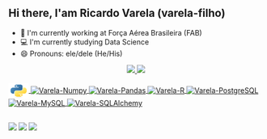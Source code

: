 
## Hi there, I'am Ricardo Varela (varela-filho)
- 💼 I'm currently working at Força Aérea Brasileira (FAB)
- 💻 I'm currently studying Data Science
- 😄 Pronouns: ele/dele (He/His)

<div align="center">
  <a href="https://github.com/varela-filho">
  <img height="180em" src="https://github-readme-stats.vercel.app/api?username=varela-filho&show_icons=true&theme=vision-friendly-dark&include_all_commits=true&count_private=true"/>
  <img height="140em" src="https://github-readme-stats.vercel.app/api/top-langs/?username=varela-filho&layout=compact&langs_count=7&theme=vision-friendly-dark"/>
</div>
  
  
<div style="display: inline_block"><br>
  <img align="center" alt="Varela-Python" height="30" width="40" src="https://raw.githubusercontent.com/devicons/devicon/master/icons/python/python-original.svg">
  <img align="center" alt="Varela-Numpy" height="30" width="40" src="https://cdn.jsdelivr.net/gh/devicons/devicon/icons/numpy/numpy-original.svg">
  <img align="center" alt="Varela-Pandas" height="30" width="40" src="https://cdn.jsdelivr.net/gh/devicons/devicon/icons/pandas/pandas-original.svg">
  <img align="center" alt="Varela-R" height="30" width="40" src="https://cdn.jsdelivr.net/gh/devicons/devicon/icons/r/r-original.svg">
  <img align="center" alt="Varela-PostgreSQL" height="30" width="40" src="https://cdn.jsdelivr.net/gh/devicons/devicon/icons/postgresql/postgresql-original.svg">
  <img align="center" alt="Varela-MySQL" height="30" width="40" src="https://cdn.jsdelivr.net/gh/devicons/devicon/icons/mysql/mysql-original.svg">
  <img align="center" alt="Varela-SQLAlchemy" height="30" width="40" src="https://cdn.jsdelivr.net/gh/devicons/devicon/icons/sqlalchemy/sqlalchemy-original.svg">
</div>
  
##
  
<div> 
  <a href="https://www.linkedin.com/in/ricardo-varela-filho-a33a55222/" target="_blank"><img src="https://img.shields.io/badge/-LinkedIn-%230077B5?style=for-the-badge&logo=linkedin&logoColor=white" target="_blank"></a> 
  <a href="https://www.instagram.com/ricardovarela_f8/" target="_blank"><img src="https://img.shields.io/badge/-Instagram-%23E4405F?style=for-the-badge&logo=instagram&logoColor=white" target="_blank"></a>
  <a href = "mailto:rvarelafilho@gmail.com"><img src="https://img.shields.io/badge/Gmail-D14836?style=for-the-badge&logo=gmail&logoColor=white" target="_blank"></a>
